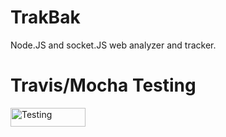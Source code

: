 # TrakBak
Node.JS and socket.JS web analyzer and tracker.


# Travis/Mocha Testing

<a href="https://travis-ci.org/Ravonus/TrakBak">
<img src="https://travis-ci.org/Ravonus/TrakBak.svg?branch=master" alt="Testing" height="30" width="120">
</a>
